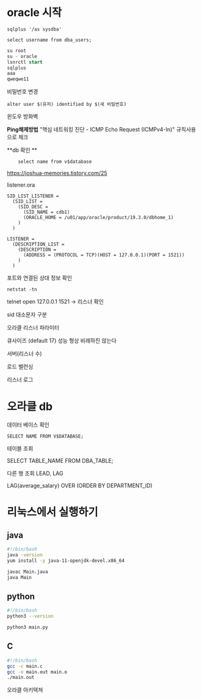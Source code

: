 # oracle 시작

`sqlplus '/as sysdba'`

`select username from dba_users;`

```sql
su root
su - oracle
lsnrctl start
sqlplus
aaa
qweqwe11
```

비밀번호 변경

`alter user $(유저) identified by $(새 비밀번호)`

윈도우 방화벽 

**Ping해제방법**
"핵심 네트워킹 진단 - ICMP Echo Request (ICMPv4-In)" 규칙사용으로 체크

**db 확인 **

`    select name from v$database`

https://joshua-memories.tistory.com/25

listener.ora

```
SID_LIST_LISTENER =
  (SID_LIST =
    (SID_DESC =
      (SID_NAME = cdb1)
      (ORACLE_HOME = /u01/app/oracle/product/19.3.0/dbhome_1)
    )
  )

LISTENER =
  (DESCRIPTION_LIST =
    (DESCRIPTION =
      (ADDRESS = (PROTOCOL = TCP)(HOST = 127.0.0.1)(PORT = 1521))
    )
  )
```

포트와 연결된 상대 정보 확인

`netstat -tn`

telnet open 127.0.0.1 1521 -> 리스너 확인

sid 대소문자 구분

오라클 리스너 파라미터

큐사이즈 (default 17) 성능 형상 비례하진 않는다

서버(리스너 수)

로드 밸런싱

리스너 로그

# 오라클 db

데이터 베이스 확인

`SELECT NAME FROM V$DATABASE;`

테이블 조회

SELECT TABLE_NAME FROM DBA_TABLE;

다른 행 조회 LEAD, LAG

LAG(average_salary) OVER (ORDER BY DEPARTMENT_ID)

# 리눅스에서 실행하기

## java

```bash
#!/bin/bash
java -version
yum install -y java-11-openjdk-devel.x86_64

javac Main.java
java Main
```

## python

```bash
#!/bin/bash
python3 --version

python3 main.py
```

## C

```bash
#!/bin/bash
gcc -c main.c
gcc -o main.out main.o
./main.out
```

오라클 아키텍쳐